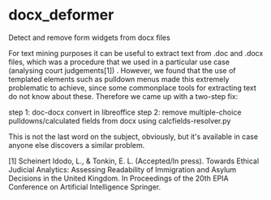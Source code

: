 # docx_deformer
Detect and remove form widgets from docx files

For text mining purposes it can be useful to extract text from .doc and .docx files, which was a procedure that we used in a particular use case (analysing court judgements[1]) . However, we found that the use of templated elements such as pulldown menus made this extremely problematic to achieve, since some commonplace tools for extracting text do not know about these. Therefore we came up with a two-step fix:

step 1: doc-docx convert in libreoffice
step 2: remove multiple-choice pulldowns/calculated fields from docx using calcfields-resolver.py

This is not the last word on the subject, obviously, but it's available in case anyone else discovers a similar problem. 

[1] Scheinert Idodo, L., & Tonkin, E. L. (Accepted/In press). Towards Ethical Judicial Analytics: Assessing Readability of Immigration and Asylum Decisions in the United Kingdom. In Proceedings of the 20th EPIA Conference on Artificial Intelligence Springer.
